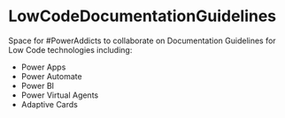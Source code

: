 # LowCodeDocumentationGuidelines

Space for #PowerAddicts to collaborate on Documentation Guidelines for Low Code technologies including:
* Power Apps
* Power Automate
* Power BI
* Power Virtual Agents
* Adaptive Cards

